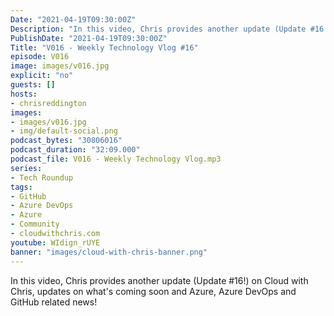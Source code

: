 ```yaml
---
Date: "2021-04-19T09:30:00Z"
Description: "In this video, Chris provides another update (Update #16!) on Cloud with Chris, updates on what's coming soon and Azure, Azure DevOps and GitHub related news!"
PublishDate: "2021-04-19T09:30:00Z"
Title: "V016 - Weekly Technology Vlog #16"
episode: V016
image: images/v016.jpg
explicit: "no"
guests: []
hosts:
- chrisreddington
images:
- images/v016.jpg
- img/default-social.png
podcast_bytes: "30806016"
podcast_duration: "32:09.000"
podcast_file: V016 - Weekly Technology Vlog.mp3
series:
- Tech Roundup
tags:
- GitHub
- Azure DevOps
- Azure
- Community
- cloudwithchris.com
youtube: WIdign_rUYE
banner: "images/cloud-with-chris-banner.png"
---
```

In this video, Chris provides another update (Update #16!) on Cloud with Chris, updates on what's coming soon and Azure, Azure DevOps and GitHub related news!